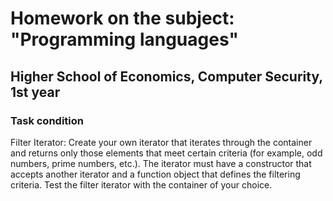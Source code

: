 # Homework on the subject: "Programming languages"

## Higher School of Economics, Computer Security, 1st year

### Task condition

Filter Iterator:
Create your own iterator that iterates through the container and returns only those elements that meet certain criteria (for example, odd numbers, prime numbers, etc.). The iterator must have a constructor that accepts another iterator and a function object that defines the filtering criteria. Test the filter iterator with the container of your choice.
